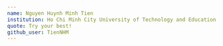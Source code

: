 ```yaml
---
name: Nguyen Huynh Minh Tien
institution: Ho Chi Minh City University of Technology and Education
quote: Try your best!
github_user: TienNHM
---
```

